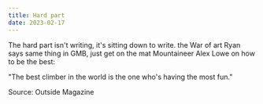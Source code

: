 ```yaml
---
title: Hard part
date: 2023-02-17
---
```


The hard part isn't writing, it's sitting down to write. the War of art
Ryan says same thing in GMB, just get on the mat 
Mountaineer Alex Lowe on how to be the best: 

"The best climber in the world is the one who's having the most fun."

Source: Outside Magazine​


